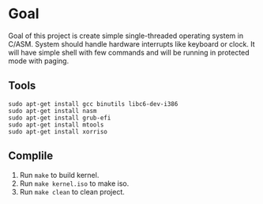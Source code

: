 # Goal
Goal of this project is create simple single-threaded operating system in C/ASM. System should handle hardware interrupts like keyboard or clock. It will have simple shell with few commands and will be running in protected mode with paging.

## Tools
`sudo apt-get install gcc binutils libc6-dev-i386`<br>
`sudo apt-get install nasm`<br>
`sudo apt-get install grub-efi`<br>
`sudo apt-get install mtools`<br>
`sudo apt-get install xorriso`<br>

## Complile
1. Run `make` to build kernel.
2. Run `make kernel.iso` to make iso.
3. Run `make clean` to clean project.


